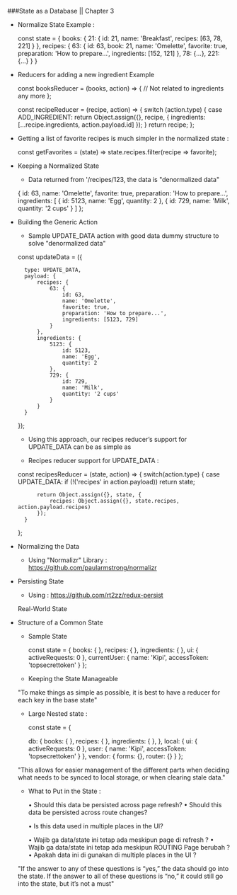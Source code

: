 ###State as a Database || Chapter 3

* Normalize State Example :

    const state = {
        books: {
            21: {
                id: 21,
                name: 'Breakfast',
                recipes: [63, 78, 221]
            }
        },
        recipes: {
            63: {
                id: 63,
                book: 21,
                name: 'Omelette',
                favorite: true,
                preparation: 'How to prepare...',
                ingredients: [152, 121]
            },
            78: {...},
            221: {...}
        }
    }

* Reducers for adding a new ingredient Example 

    const booksReducer = (books, action) => {
        // Not related to ingredients any more
    };

    const recipeReducer = (recipe, action) => {
        switch (action.type) {
            case ADD_INGREDIENT:
                return Object.assign({}, recipe, {
                    ingredients: [...recipe.ingredients, action.payload.id]
            });
        }
        return recipe;
    };


* Getting a list of favorite recipes is much simpler in the normalized state : 

    const getFavorites = (state) =>
        state.recipes.filter(recipe => favorite);


* Keeping a Normalized State

    - Data returned from '/recipes/123, the data is "denormalized data"

    {
        id: 63,
        name: 'Omelette',
        favorite: true,
        preparation: 'How to prepare...',
        ingredients: [
            {
                id: 5123,
                name: 'Egg',
                quantity: 2
            },
            {
                id: 729,
                name: 'Milk',
                quantity: '2 cups'
            }
        ]
    };

* Building the Generic Action

    - Sample UPDATE_DATA action with good data dummy structure to solve "denormalized data"

    const updateData = ({

        type: UPDATE_DATA,
        payload: {
            recipes: {
                63: {
                    id: 63,
                    name: 'Omelette',
                    favorite: true,
                    preparation: 'How to prepare...',   
                    ingredients: [5123, 729]
                }
            },
            ingredients: {
                5123: {
                    id: 5123,
                    name: 'Egg',
                    quantity: 2
                },
                729: {
                    id: 729,
                    name: 'Milk',
                    quantity: '2 cups'
                }
            }
        }
    });

    - Using this approach, our recipes reducer’s support for UPDATE_DATA can be as simple as

    - Recipes reducer support for UPDATE_DATA :
 
    const recipesReducer = (state, action) => {
        switch(action.type) {
            case UPDATE_DATA:
            if (!('recipes' in action.payload)) return state;
            
            return Object.assign({}, state, {
                recipes: Object.assign({}, state.recipes, action.payload.recipes)
            });
        }
    };


* Normalizing the Data

    - Using "Normalizr" Library : https://github.com/paularmstrong/normalizr

* Persisting State  

    - Using : https://github.com/rt2zz/redux-persist

    Real-World State

* Structure of a Common State

    - Sample State

        const state = { 
            books: { }, 
            recipes: { }, 
            ingredients: { }, 
            ui: { activeRequests: 0 }, 
            currentUser: { 
                name: 'Kipi', 
                accessToken: 'topsecrettoken' 
            } 
        };

    - Keeping the State Manageable

    "To make things as simple as possible, it is best to have a reducer for each key in the base state"

    - Large Nested state :

        const state = {

        db: {
            books: { },
            recipes: { },
            ingredients: { },
        },
        local: {
            ui: {
                activeRequests: 0
            },
            user: {
                name: 'Kipi',
                accessToken: 'topsecrettoken'
            }
        },
        vendor: {
            forms: {},
            router: {}
        }
        };

    "This allows for easier management of the different parts when deciding what needs to be synced to local storage, or when clearing stale data."

    - What to Put in the State :

        • Should this data be persisted across page refresh? • Should this data be persisted across route changes? 
        
        • Is this data used in multiple places in the UI?

        • Wajib ga data/state ini tetap ada meskipun page di refresh ? 
        • Wajib ga data/state ini tetap ada meskipun ROUTING Page berubah ? 
        • Apakah data ini di gunakan di multiple places in the UI ?

    "If the answer to any of these questions is “yes,” the data should go into the state. If the answer to all of these questions is “no,” it could still go into the state, but it’s not a must"